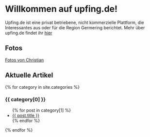 # Willkommen auf upfing.de!

Upfing.de ist eine privat betriebene, nicht kommerzielle Plattform, die Interessantes aus oder für die Region Germering berichtet. Mehr über upfing.de findet ihr [hier](about.md)

## Fotos

[Fotos von Christian](https://cloud.upfing.de:5001/photo/mo/sharing/67Yfntn2k)

## Aktuelle Artikel

{% for category in site.categories %}
  <h3>{{ category[0] }}</h3>
  <ul>
    {% for post in category[1] %}
      <li><a href="{{ post.url }}">{{ post.title }}</a></li>
    {% endfor %}
  </ul>
{% endfor %}
